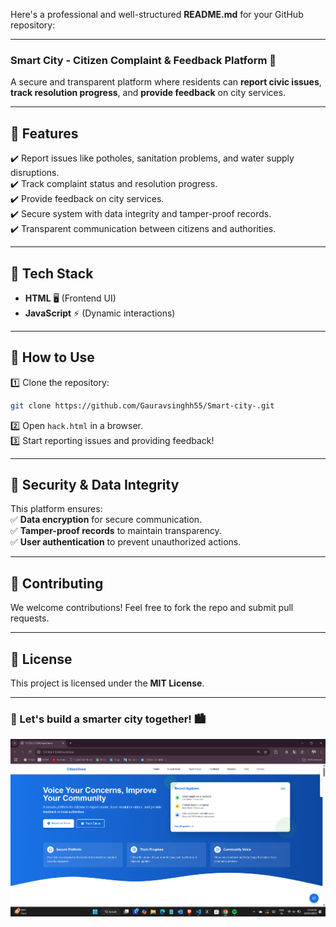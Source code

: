 Here's a professional and well-structured **README.md** for your GitHub repository:  

---

### **Smart City - Citizen Complaint & Feedback Platform** 🚀  

A secure and transparent platform where residents can **report civic issues**, **track resolution progress**, and **provide feedback** on city services.  

---

## 🌟 **Features**  
✔️ Report issues like potholes, sanitation problems, and water supply disruptions.  
✔️ Track complaint status and resolution progress.  
✔️ Provide feedback on city services.  
✔️ Secure system with data integrity and tamper-proof records.  
✔️ Transparent communication between citizens and authorities.  

---

## 📌 **Tech Stack**  
- **HTML** 🖥️ (Frontend UI)  
- **JavaScript** ⚡ (Dynamic interactions)  

---

## 🚀 **How to Use**  
1️⃣ Clone the repository:  
```bash
git clone https://github.com/Gauravsinghh55/Smart-city-.git
```
2️⃣ Open `hack.html` in a browser.  
3️⃣ Start reporting issues and providing feedback!  

---

## 🔐 **Security & Data Integrity**  
This platform ensures:  
✅ **Data encryption** for secure communication.  
✅ **Tamper-proof records** to maintain transparency.  
✅ **User authentication** to prevent unauthorized actions.  

---

## 🤝 **Contributing**  
We welcome contributions! Feel free to fork the repo and submit pull requests.  

---

## 📜 **License**  
This project is licensed under the **MIT License**.  

---

### **🚀 Let's build a smarter city together!** 🏙️  
![image alt](https://github.com/Gauravsinghh55/Smart-city-/blob/8e13746eb11ed22ab75504ff3e819858f418e0f4/Screenshot%202025-03-10%20172150.png)
